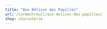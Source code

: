 ```yaml
---
title: "Aux Délices des Papilles"
url: /cormontreuil/aux-delices-des-papilles/
shop: charcuterie
---
```

